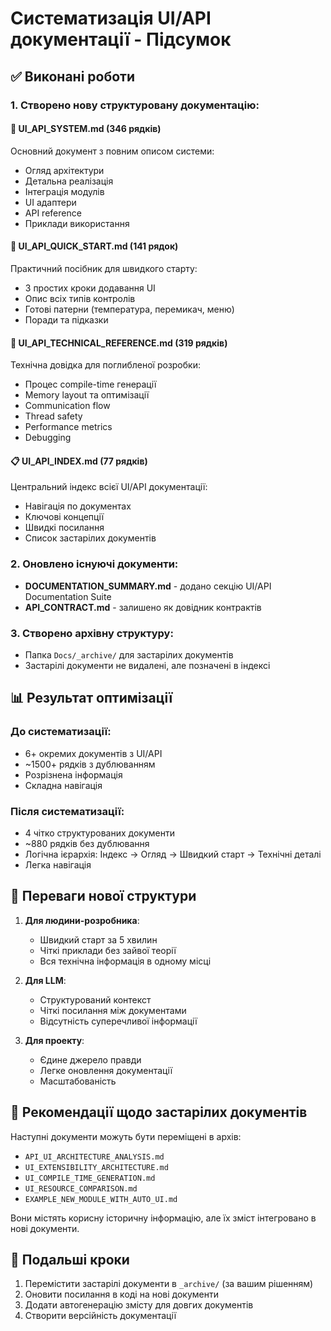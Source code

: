# Систематизація UI/API документації - Підсумок

## ✅ Виконані роботи

### 1. Створено нову структуровану документацію:

#### 📘 **UI_API_SYSTEM.md** (346 рядків)
Основний документ з повним описом системи:
- Огляд архітектури
- Детальна реалізація  
- Інтеграція модулів
- UI адаптери
- API reference
- Приклади використання

#### 🚀 **UI_API_QUICK_START.md** (141 рядок)
Практичний посібник для швидкого старту:
- 3 простих кроки додавання UI
- Опис всіх типів контролів
- Готові патерни (температура, перемикач, меню)
- Поради та підказки

#### 🔧 **UI_API_TECHNICAL_REFERENCE.md** (319 рядків)
Технічна довідка для поглибленої розробки:
- Процес compile-time генерації
- Memory layout та оптимізації
- Communication flow
- Thread safety
- Performance metrics
- Debugging

#### 📋 **UI_API_INDEX.md** (77 рядків)
Центральний індекс всієї UI/API документації:
- Навігація по документах
- Ключові концепції
- Швидкі посилання
- Список застарілих документів

### 2. Оновлено існуючі документи:

- **DOCUMENTATION_SUMMARY.md** - додано секцію UI/API Documentation Suite
- **API_CONTRACT.md** - залишено як довідник контрактів

### 3. Створено архівну структуру:

- Папка `Docs/_archive/` для застарілих документів
- Застарілі документи не видалені, але позначені в індексі

## 📊 Результат оптимізації

### До систематизації:
- 6+ окремих документів з UI/API
- ~1500+ рядків з дублюванням
- Розрізнена інформація
- Складна навігація

### Після систематизації:
- 4 чітко структурованих документи
- ~880 рядків без дублювання
- Логічна ієрархія: Індекс → Огляд → Швидкий старт → Технічні деталі
- Легка навігація

## 🎯 Переваги нової структури

1. **Для людини-розробника**:
   - Швидкий старт за 5 хвилин
   - Чіткі приклади без зайвої теорії
   - Вся технічна інформація в одному місці

2. **Для LLM**:
   - Структурований контекст
   - Чіткі посилання між документами
   - Відсутність суперечливої інформації

3. **Для проекту**:
   - Єдине джерело правди
   - Легке оновлення документації
   - Масштабованість

## 📁 Рекомендації щодо застарілих документів

Наступні документи можуть бути переміщені в архів:
- `API_UI_ARCHITECTURE_ANALYSIS.md`
- `UI_EXTENSIBILITY_ARCHITECTURE.md`  
- `UI_COMPILE_TIME_GENERATION.md`
- `UI_RESOURCE_COMPARISON.md`
- `EXAMPLE_NEW_MODULE_WITH_AUTO_UI.md`

Вони містять корисну історичну інформацію, але їх зміст інтегровано в нові документи.

## 🔄 Подальші кроки

1. Перемістити застарілі документи в `_archive/` (за вашим рішенням)
2. Оновити посилання в коді на нові документи
3. Додати автогенерацію змісту для довгих документів
4. Створити версійність документації